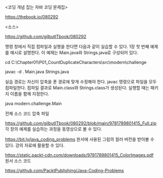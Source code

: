 <코딩 개념 잡는 자바 코딩 문제집>

https://thebook.io/080292

<소스>

https://github.com/gilbutITbook/080292

명령 창에서 직접 컴파일과 실행을 한다면 다음과 같이 실습할 수 있다. 1장 첫 번째 예제를 예시로 설명한다. 이 예제는 Main.java와 Strings.java로 구성되어 있다.

cd C:\Chapter01\P01_CountDuplicateCharacters\src\modern\challenge

javac -d . Main.java Strings.java

실습 경로는 자신이 압축을 푼 경로에 맞게 수정해야 한다. javac 명령으로 파일을 모두 컴파일한다. 컴파일 결과로 Main.class와 Strings.class가 생성된다. 실행할 때는 패키지 이름을 함께 지정한다.

java modern.challenge.Main

전체 소스 코드 압축 파일

https://github.com/gilbutITbook/080292/blob/main/9781789801415_Full.zip
각 장의 예제를 실습하는 과정을 동영상으로 볼 수 있다.

https://bit.ly/java_coding_problems
원서에 사용된 그림의 컬러 버전을 받아볼 수 있다. 강의 자료에 활용할 수 있다.

https://static.packt-cdn.com/downloads/9781789801415_ColorImages.pdf
원서 소스 코드

https://github.com/PacktPublishing/Java-Coding-Problems